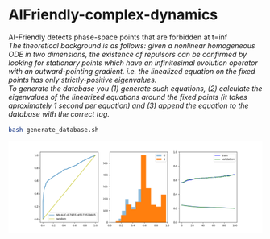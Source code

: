 # AIFriendly-complex-dynamics
AI-Friendly detects phase-space points that are forbidden at t=inf
<br>
<i>The theoretical background is as follows: given a nonlinear homogeneous ODE in two dimensions, the existence of repulsors can be confirmed by looking for stationary points which have an infinitesimal evolution operator with an outward-pointing gradient. i.e. the linealized equation on the fixed points has only strictly-positive eigenvalues. <br> To generate the database you (1) generate such equations, (2) calculate the eigenvalues of the linearized equations around the fixed points (it takes aproximately 1 second per equation) and (3) append the equation to the database with the correct tag. </i>


```bash
bash generate_database.sh
```

<img src="static/curve.png">
